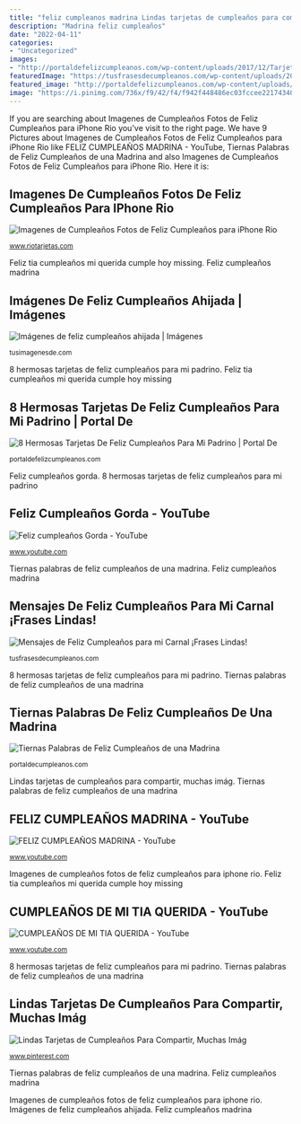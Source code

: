 ```yaml
---
title: "feliz cumpleanos madrina Lindas tarjetas de cumpleaños para compartir, muchas imág"
description: "Madrina feliz cumpleaños"
date: "2022-04-11"
categories:
- "Uncategorized"
images:
- "http://portaldefelizcumpleanos.com/wp-content/uploads/2017/12/Tarjetas-de-feliz-cumpleaños-para-un-padrino-genial.jpg"
featuredImage: "https://tusfrasesdecumpleanos.com/wp-content/uploads/2021/07/frases-feliz-cumpleanos-carnal.jpg"
featured_image: "http://portaldefelizcumpleanos.com/wp-content/uploads/2017/12/Tarjetas-de-feliz-cumpleaños-para-un-padrino-genial.jpg"
image: "https://i.pinimg.com/736x/f9/42/f4/f942f448486ec03fccee22174340e2ff.jpg"
---
```


If you are searching about Imagenes de Cumpleaños Fotos de Feliz Cumpleaños para iPhone Rio you've visit to the right page. We have 9 Pictures about Imagenes de Cumpleaños Fotos de Feliz Cumpleaños para iPhone Rio like FELIZ CUMPLEAÑOS MADRINA - YouTube, Tiernas Palabras de Feliz Cumpleaños de una Madrina and also Imagenes de Cumpleaños Fotos de Feliz Cumpleaños para iPhone Rio. Here it is:

## Imagenes De Cumpleaños Fotos De Feliz Cumpleaños Para IPhone Rio

![Imagenes de Cumpleaños Fotos de Feliz Cumpleaños para iPhone Rio](http://www.riotarjetas.com/imagenes/1-c.gif "Tiernas palabras de feliz cumpleaños de una madrina")

<small>www.riotarjetas.com</small>

Feliz tia cumpleaños mi querida cumple hoy missing. Feliz cumpleaños madrina

## Imágenes De Feliz Cumpleaños Ahijada | Imágenes

![Imágenes de feliz cumpleaños ahijada | Imágenes](http://tusimagenesde.com/wp-content/uploads/2016/07/feliz-cumpleanos-ahijada-1.jpg "Madrina feliz cumpleaños")

<small>tusimagenesde.com</small>

8 hermosas tarjetas de feliz cumpleaños para mi padrino. Feliz tia cumpleaños mi querida cumple hoy missing

## 8 Hermosas Tarjetas De Feliz Cumpleaños Para Mi Padrino | Portal De

![8 Hermosas Tarjetas De Feliz Cumpleaños Para Mi Padrino | Portal De](http://portaldefelizcumpleanos.com/wp-content/uploads/2017/12/Tarjetas-de-feliz-cumpleaños-para-un-padrino-genial.jpg "Feliz cumpleaños gorda")

<small>portaldefelizcumpleanos.com</small>

Feliz cumpleaños gorda. 8 hermosas tarjetas de feliz cumpleaños para mi padrino

## Feliz Cumpleaños Gorda - YouTube

![Feliz cumpleaños Gorda - YouTube](http://i.ytimg.com/vi/PO6iOG5r3l4/maxresdefault.jpg "Cumpleaños de mi tia querida")

<small>www.youtube.com</small>

Tiernas palabras de feliz cumpleaños de una madrina. Feliz cumpleaños madrina

## Mensajes De Feliz Cumpleaños Para Mi Carnal ¡Frases Lindas!

![Mensajes de Feliz Cumpleaños para mi Carnal ¡Frases Lindas!](https://tusfrasesdecumpleanos.com/wp-content/uploads/2021/07/frases-feliz-cumpleanos-carnal.jpg "Madrina feliz cumpleaños")

<small>tusfrasesdecumpleanos.com</small>

8 hermosas tarjetas de feliz cumpleaños para mi padrino. Tiernas palabras de feliz cumpleaños de una madrina

## Tiernas Palabras De Feliz Cumpleaños De Una Madrina

![Tiernas Palabras de Feliz Cumpleaños de una Madrina](http://portaldecumpleanos.com/wp-content/uploads/2019/10/Larga-vida-madrina.jpg "Cumpleaños de mi tia querida")

<small>portaldecumpleanos.com</small>

Lindas tarjetas de cumpleaños para compartir, muchas imág. Tiernas palabras de feliz cumpleaños de una madrina

## FELIZ CUMPLEAÑOS MADRINA - YouTube

![FELIZ CUMPLEAÑOS MADRINA - YouTube](https://i.ytimg.com/vi/3FaYFZz2VWE/maxresdefault.jpg "Feliz cumpleaños madrina")

<small>www.youtube.com</small>

Imagenes de cumpleaños fotos de feliz cumpleaños para iphone rio. Feliz tia cumpleaños mi querida cumple hoy missing

## CUMPLEAÑOS DE MI TIA QUERIDA - YouTube

![CUMPLEAÑOS DE MI TIA QUERIDA - YouTube](http://i.ytimg.com/vi/-Bf4AEtMjgI/maxresdefault.jpg "Madrina feliz cumpleaños")

<small>www.youtube.com</small>

8 hermosas tarjetas de feliz cumpleaños para mi padrino. Tiernas palabras de feliz cumpleaños de una madrina

## Lindas Tarjetas De Cumpleaños Para Compartir, Muchas Imág

![Lindas Tarjetas de Cumpleaños Para Compartir, Muchas Imág](https://i.pinimg.com/736x/f9/42/f4/f942f448486ec03fccee22174340e2ff.jpg "Imágenes de feliz cumpleaños ahijada")

<small>www.pinterest.com</small>

Tiernas palabras de feliz cumpleaños de una madrina. Feliz cumpleaños madrina

Imagenes de cumpleaños fotos de feliz cumpleaños para iphone rio. Imágenes de feliz cumpleaños ahijada. Feliz cumpleaños madrina

